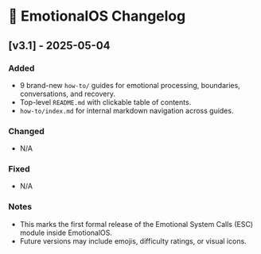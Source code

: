 # 🧠 EmotionalOS Changelog

## [v3.1] - 2025-05-04

### Added
- 9 brand-new `how-to/` guides for emotional processing, boundaries, conversations, and recovery.
- Top-level `README.md` with clickable table of contents.
- `how-to/index.md` for internal markdown navigation across guides.

### Changed
- N/A

### Fixed
- N/A

### Notes
- This marks the first formal release of the Emotional System Calls (ESC) module inside EmotionalOS.
- Future versions may include emojis, difficulty ratings, or visual icons.
